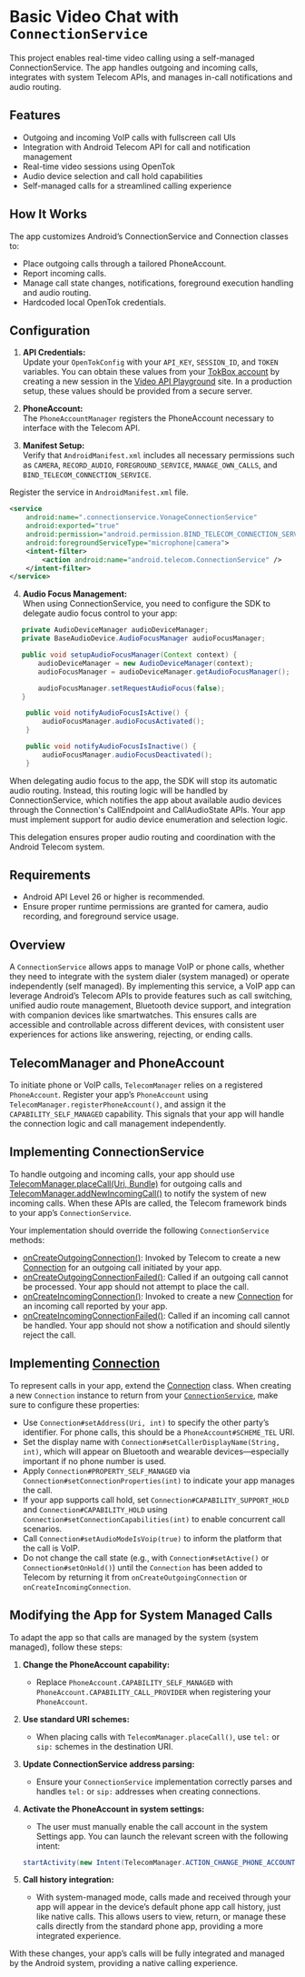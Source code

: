 # Basic Video Chat with `ConnectionService`

This project enables real-time video calling using a self-managed ConnectionService. The app handles outgoing and incoming calls, integrates with system Telecom APIs, and manages in-call notifications and audio routing.

## Features

- Outgoing and incoming VoIP calls with fullscreen call UIs
- Integration with Android Telecom API for call and notification management
- Real-time video sessions using OpenTok
- Audio device selection and call hold capabilities
- Self-managed calls for a streamlined calling experience

## How It Works

The app customizes Android’s ConnectionService and Connection classes to:
- Place outgoing calls through a tailored PhoneAccount.
- Report incoming calls.
- Manage call state changes, notifications, foreground execution handling and audio routing.
- Hardcoded local OpenTok credentials.

## Configuration

1. **API Credentials:**  
   Update your `OpenTokConfig` with your `API_KEY`, `SESSION_ID`, and `TOKEN` variables. You can obtain these values from your [TokBox account](https://tokbox.com/account/#/) by creating a new session in the [Video API Playground](https://tokbox.com/developer/tools/playground/) site. 
    In a production setup, these values should be provided from a secure server. 

2. **PhoneAccount:**  
   The `PhoneAccountManager` registers the PhoneAccount necessary to interface with the Telecom API.

3. **Manifest Setup:**  
   Verify that `AndroidManifest.xml` includes all necessary permissions such as `CAMERA`, `RECORD_AUDIO`, `FOREGROUND_SERVICE`, `MANAGE_OWN_CALLS`, and `BIND_TELECOM_CONNECTION_SERVICE`.

Register the service in `AndroidManifest.xml` file.

```xml
<service
    android:name=".connectionservice.VonageConnectionService"
    android:exported="true"
    android:permission="android.permission.BIND_TELECOM_CONNECTION_SERVICE"
    android:foregroundServiceType="microphone|camera">
    <intent-filter>
        <action android:name="android.telecom.ConnectionService" />
    </intent-filter>
</service>
```

4. **Audio Focus Management:**  
   When using ConnectionService, you need to configure the SDK to delegate audio focus control to your app:
   
```java
   private AudioDeviceManager audioDeviceManager;
   private BaseAudioDevice.AudioFocusManager audioFocusManager;

   public void setupAudioFocusManager(Context context) {
       audioDeviceManager = new AudioDeviceManager(context);
       audioFocusManager = audioDeviceManager.getAudioFocusManager();

       audioFocusManager.setRequestAudioFocus(false);
   }

    public void notifyAudioFocusIsActive() {
        audioFocusManager.audioFocusActivated();
    }

    public void notifyAudioFocusIsInactive() {
        audioFocusManager.audioFocusDeactivated();
    }
```

When delegating audio focus to the app, the SDK will stop its automatic audio routing. Instead, this routing logic will be handled by ConnectionService, which notifies the app about available audio devices through the Connection's CallEndpoint and CallAudioState APIs. Your app must implement support for audio device enumeration and selection logic.

This delegation ensures proper audio routing and coordination with the Android Telecom system.


## Requirements

- Android API Level 26 or higher is recommended.
- Ensure proper runtime permissions are granted for camera, audio recording, and foreground service usage.

## Overview

A `ConnectionService` allows apps to manage VoIP or phone calls, whether they need to integrate with 
the system dialer (system managed) or operate independently (self managed). By implementing this 
service, a VoIP app can leverage Android’s Telecom APIs to provide features such as call switching, 
unified audio route management, Bluetooth device support, and integration with companion devices 
like smartwatches. This ensures calls are accessible and controllable across different devices, with
consistent user experiences for actions like answering, rejecting, or ending calls.

## TelecomManager and PhoneAccount

To initiate phone or VoIP calls, `TelecomManager` relies on a registered `PhoneAccount`. Register 
your app’s `PhoneAccount` using `TelecomManager.registerPhoneAccount()`, and assign it the 
`CAPABILITY_SELF_MANAGED` capability. This signals that your app will handle the connection logic 
and call management independently.

## Implementing ConnectionService

To handle outgoing and incoming calls, your app should use [TelecomManager.placeCall(Uri, Bundle)](https://developer.android.com/reference/android/telecom/TelecomManager#placeCall(android.net.Uri,%20android.os.Bundle)) for outgoing calls and [TelecomManager.addNewIncomingCall()](https://developer.android.com/reference/android/telecom/TelecomManager#addNewIncomingCall(android.telecom.PhoneAccountHandle,%20android.os.Bundle)) to notify the system of new incoming calls. When these APIs are called, the Telecom framework binds to your app’s `ConnectionService`.

Your implementation should override the following `ConnectionService` methods:
- [onCreateOutgoingConnection()](https://developer.android.com/reference/android/telecom/ConnectionService#onCreateOutgoingConnection(android.telecom.PhoneAccountHandle,%20android.telecom.ConnectionRequest)): Invoked by Telecom to create a new [Connection](https://developer.android.com/reference/android/telecom/Connection) for an outgoing call initiated by your app.
- [onCreateOutgoingConnectionFailed()](https://developer.android.com/reference/android/telecom/ConnectionService#onCreateOutgoingConnectionFailed(android.telecom.PhoneAccountHandle,%20android.telecom.ConnectionRequest)): Called if an outgoing call cannot be processed. Your app should not attempt to place the call.
- [onCreateIncomingConnection()](https://developer.android.com/reference/android/telecom/ConnectionService#onCreateIncomingConnection(android.telecom.PhoneAccountHandle,%20android.telecom.ConnectionRequest)): Invoked to create a new [Connection](https://developer.android.com/reference/android/telecom/Connection) for an incoming call reported by your app.
- [onCreateIncomingConnectionFailed()](https://developer.android.com/reference/android/telecom/ConnectionService#onCreateIncomingConnectionFailed(android.telecom.PhoneAccountHandle,%20android.telecom.ConnectionRequest)): Called if an incoming call cannot be handled. Your app should not show a notification and should silently reject the call.

## Implementing [Connection](https://developer.android.com/reference/android/telecom/Connection)

To represent calls in your app, extend the [Connection](https://developer.android.com/reference/android/telecom/Connection) class. When creating a new `Connection` instance to return from your [`ConnectionService`](https://developer.android.com/reference/android/telecom/ConnectionService), make sure to configure these properties:
- Use `Connection#setAddress(Uri, int)` to specify the other party’s identifier. For phone calls, this should be a `PhoneAccount#SCHEME_TEL` URI.
- Set the display name with `Connection#setCallerDisplayName(String, int)`, which will appear on Bluetooth and wearable devices—especially important if no phone number is used.
- Apply `Connection#PROPERTY_SELF_MANAGED` via `Connection#setConnectionProperties(int)` to indicate your app manages the call.
- If your app supports call hold, set `Connection#CAPABILITY_SUPPORT_HOLD` and `Connection#CAPABILITY_HOLD` using `Connection#setConnectionCapabilities(int)` to enable concurrent call scenarios.
- Call `Connection#setAudioModeIsVoip(true)` to inform the platform that the call is VoIP.
- Do not change the call state (e.g., with `Connection#setActive()` or `Connection#setOnHold()`) until the `Connection` has been added to Telecom by returning it from `onCreateOutgoingConnection` or `onCreateIncomingConnection`.

## Modifying the App for System Managed Calls

To adapt the app so that calls are managed by the system (system managed), follow these steps:

1. **Change the PhoneAccount capability:**
    - Replace `PhoneAccount.CAPABILITY_SELF_MANAGED` with `PhoneAccount.CAPABILITY_CALL_PROVIDER` when registering your `PhoneAccount`.

2. **Use standard URI schemes:**
    - When placing calls with `TelecomManager.placeCall()`, use `tel:` or `sip:` schemes in the destination URI.

3. **Update ConnectionService address parsing:**
    - Ensure your `ConnectionService` implementation correctly parses and handles `tel:` or `sip:` addresses when creating connections.

4. **Activate the PhoneAccount in system settings:**
    - The user must manually enable the call account in the system Settings app. You can launch the relevant screen with the following intent:

    ```java
    startActivity(new Intent(TelecomManager.ACTION_CHANGE_PHONE_ACCOUNTS));
    ```

5. **Call history integration:**
    - With system-managed mode, calls made and received through your app will appear in the device’s default phone app call history, just like native calls. This allows users to view, return, or manage these calls directly from the standard phone app, providing a more integrated experience.

With these changes, your app’s calls will be fully integrated and managed by the Android system, providing a native calling experience.
